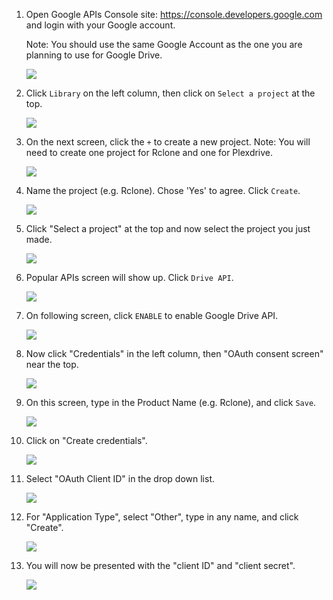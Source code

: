 1. Open Google APIs Console site: https://console.developers.google.com and login with your Google account.

    Note: You should use the same Google Account as the one  you are planning to use for Google Drive.

    ![](http://i.imgur.com/ExfSqLe.png)
    
2. Click `Library` on the left column, then click on `Select a project` at the top.

    ![](http://i.imgur.com/TYNDd66.png)

3. On the next screen, click the `+` to create a new project. Note: You will need to create one project for Rclone and one for Plexdrive. 

    ![](http://i.imgur.com/85iIX1e.png)

4. Name the project (e.g. Rclone). Chose 'Yes' to agree. Click `Create`.

    ![](http://i.imgur.com/jHqyKJt.png)

5. Click "Select a project" at the top and now select the project you just made. 

    ![](http://i.imgur.com/KBXwXDm.png)

6. Popular APIs screen will show up. Click `Drive API`.

    ![](http://i.imgur.com/DcXczfd.png)

7. On following screen, click `ENABLE` to enable Google Drive API.

    ![](http://i.imgur.com/qsOlMZw.png)

8. Now click "Credentials" in the left column, then  "OAuth consent screen" near the top. 

    ![](http://i.imgur.com/sUBzyre.png)

  
9. On this screen, type in the Product Name (e.g. Rclone), and click `Save`.

    ![](http://i.imgur.com/jIvhILQ.png)

10. Click on "Create credentials".

    ![](http://i.imgur.com/44Gpvql.png)

11. Select "OAuth Client ID" in the drop down list.

    ![](http://i.imgur.com/tJARgt9.png)

12. For "Application Type", select "Other", type in any name, and click "Create".

    ![](http://i.imgur.com/loyMW7v.png)

13. You will now be presented with the "client ID" and "client secret". 

    ![](http://i.imgur.com/8g1wPdD.png)